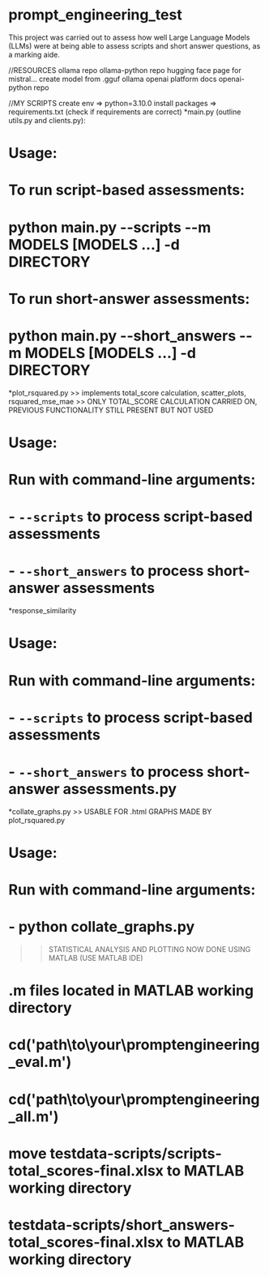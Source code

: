 # prompt_engineering_test
This project was carried out to assess how well Large Language Models (LLMs) were at being able to assess scripts and short answer questions, as a marking aide.

//RESOURCES
ollama repo
ollama-python repo
hugging face page for mistral...
create model from .gguf ollama
openai platform docs
openai-python repo

//MY SCRIPTS
create env => python=3.10.0
install packages => requirements.txt (check if requirements are correct)
*main.py (outline utils.py and clients.py):
# Usage:
#     To run script-based assessments:
#         python main.py --scripts --m MODELS [MODELS ...] -d DIRECTORY
#     To run short-answer assessments:
#         python main.py --short_answers --m MODELS [MODELS ...] -d DIRECTORY
*plot_rsquared.py >> implements total_score calculation, scatter_plots, rsquared_mse_mae >> ONLY TOTAL_SCORE CALCULATION CARRIED ON, PREVIOUS FUNCTIONALITY STILL PRESENT BUT NOT USED
# Usage:
#   Run with command-line arguments:
#   - `--scripts` to process script-based assessments
#   - `--short_answers` to process short-answer assessments
*response_similarity
# Usage:
#   Run with command-line arguments:
#   - `--scripts` to process script-based assessments
#   - `--short_answers` to process short-answer assessments.py
*collate_graphs.py >> USABLE FOR .html GRAPHS MADE BY plot_rsquared.py
# Usage:
#   Run with command-line arguments:
#   - python collate_graphs.py
>> STATISTICAL ANALYSIS AND PLOTTING NOW DONE USING MATLAB (USE MATLAB IDE)
# .m files located in MATLAB working directory
# cd('path\to\your\promptengineering_eval.m')
# cd('path\to\your\promptengineering_all.m')
# move testdata-scripts/scripts-total_scores-final.xlsx to MATLAB working directory
# testdata-scripts/short_answers-total_scores-final.xlsx to MATLAB working directory
